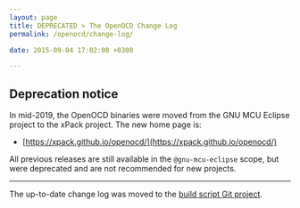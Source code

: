 ```yaml
---
layout: page
title: DEPRECATED > The OpenOCD Change Log
permalink: /openocd/change-log/

date: 2015-09-04 17:02:00 +0300

---
```


## Deprecation notice

In mid-2019, the OpenOCD binaries were moved from the GNU MCU Eclipse
project to the xPack project. The new home page is:

* [https://xpack.github.io/openocd/](https://xpack.github.io/openocd/)

All previous releases are still available in the `@gnu-mcu-eclipse` scope,
but were deprecated and are not recommended for new projects.

___

The up-to-date change log was moved to the 
[build script Git project](https://github.com/gnu-mcu-eclipse/openocd-build/blob/master/CHANGELOG.txt).